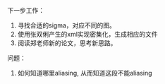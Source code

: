 下一步工作：

1. 寻找合适的sigma，对应不同的图。
2. 使用张双俐产生的xml实现密集化，生成相应的文件
3. 阅读郑老师新的论文，思考新思路。

问题：

1. 如何知道哪里aliasing, 从而知道这段不能aliasing

   ​